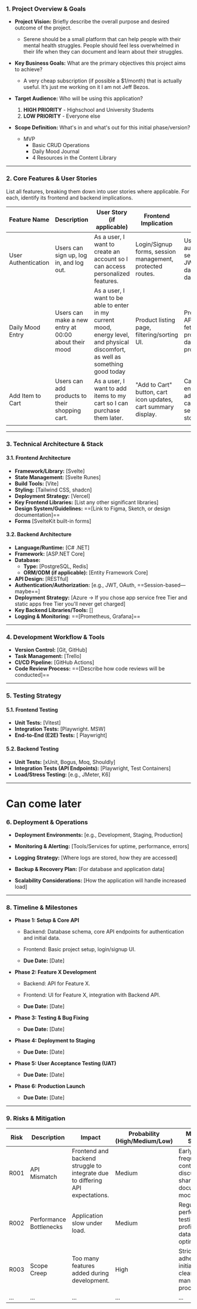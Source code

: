 ### 1. Project Overview & Goals

- **Project Vision:** Briefly describe the overall purpose and desired outcome of the project.
	- Serene should be a small platform that can help people with their mental health struggles. People should feel less overwhelmed in their life when they can document and learn about their struggles.
	    
- **Key Business Goals:** What are the primary objectives this project aims to achieve?
	- A very cheap subscription (if possible a $1/month) that is actually useful. It’s just me working on it I am not Jeff Bezos.
	    
- **Target Audience:** Who will be using this application?
	1. **HIGH PRIORITY** - Highschool and University Students
	2. **LOW PRIORITY** - Everyone else
	    
- **Scope Definition:** What's in and what's out for this initial phase/version?
	- MVP
	    - Basic CRUD Operations
	    - Daily Mood Journal
	    - 4 Resources in the Content Library

---

### 2. Core Features & User Stories

List all features, breaking them down into user stories where applicable. For each, identify its frontend and backend implications.

| Feature Name        | Description                                            | User Story (if applicable)                                                                                                       | Frontend Implication                                           | Backend Implication                                                                   | Priority (High/Medium/Low) |
| ------------------- | ------------------------------------------------------ | -------------------------------------------------------------------------------------------------------------------------------- | -------------------------------------------------------------- | ------------------------------------------------------------------------------------- | -------------------------- |
| User Authentication | Users can sign up, log in, and log out.                | As a user, I want to create an account so I can access personalized features.                                                    | Login/Signup forms, session management, protected routes.      | User model, authentication service (e.g., JWT, OAuth), database for user data.        | High                       |
| Daily Mood Entry    | Users can make a  new entry  at 00:00 about their mood | As a user, I want to be able to enter in my current mood, energy level, and physical discomfort, as well as something good today | Product listing page, filtering/sorting UI.                    | Product model, API endpoint for fetching products, database for product data.         | High                       |
| Add Item to Cart    | Users can add products to their shopping cart.         | As a user, I want to add items to my cart so I can purchase them later.                                                          | "Add to Cart" button, cart icon updates, cart summary display. | Cart model, API endpoint for adding items to cart, session/database storage for cart. | High                       |
|                     |                                                        |                                                                                                                                  |                                                                |                                                                                       |                            |

---

### 3. Technical Architecture & Stack

#### 3.1. Frontend Architecture

- **Framework/Library:** [Svelte]
- **State Management:** [Svelte Runes]
- **Build Tools:** [Vite]
- **Styling:** [Tailwind CSS, shadcn]
- **Deployment Strategy:** [Vercel]
- **Key Frontend Libraries:** [List any other significant libraries]
- **Design System/Guidelines:** ==[Link to Figma, Sketch, or design documentation]==
- **Forms** [SvelteKit built-in forms]

#### 3.2. Backend Architecture

- **Language/Runtime:** [C# .NET]
- **Framework:** [ASP.NET Core]
- **Database:**
    - **Type:** [PostgreSQL, Redis]
    - **ORM/ODM (if applicable):** [Entity Framework Core]
- **API Design:** [RESTful]
- **Authentication/Authorization:** [e.g., JWT, OAuth, ==Session-based—maybe==]
- **Deployment Strategy:** [Azure → If you chose app service free Tier and static apps free Tier you'll never get charged]
- **Key Backend Libraries/Tools:** []
- **Logging & Monitoring:** ==[Prometheus, Grafana]==

---

### 4. Development Workflow & Tools

- **Version Control:** [Git, GitHub]
- **Task Management:** [Trello]
- **CI/CD Pipeline:** [GitHub Actions]
- **Code Review Process:** ==[Describe how code reviews will be conducted]==

---

### 5. Testing Strategy

#### 5.1. Frontend Testing
- **Unit Tests:** [Vitest]
- **Integration Tests:** [Playwright. MSW]
- **End-to-End (E2E) Tests:** [ Playwright]

#### 5.2. Backend Testing
- **Unit Tests:** [xUnit, Bogus, Moq, Shouldly]
- **Integration Tests (API Endpoints):** [Playwright, Test Containers]
- **Load/Stress Testing:** [e.g., JMeter, K6]
---

# Can come later
### 6. Deployment & Operations

- **Deployment Environments:** [e.g., Development, Staging, Production]
    
- **Monitoring & Alerting:** [Tools/Services for uptime, performance, errors]
    
- **Logging Strategy:** [Where logs are stored, how they are accessed]
    
- **Backup & Recovery Plan:** [For database and application data]
    
- **Scalability Considerations:** [How the application will handle increased load]
    
---

### 8. Timeline & Milestones

- **Phase 1: Setup & Core API**
    
    - Backend: Database schema, core API endpoints for authentication and initial data.
        
    - Frontend: Basic project setup, login/signup UI.
        
    - **Due Date:** [Date]
        
- **Phase 2: Feature X Development**
    
    - Backend: API for Feature X.
        
    - Frontend: UI for Feature X, integration with Backend API.
        
    - **Due Date:** [Date]
        
- **Phase 3: Testing & Bug Fixing**
    
    - **Due Date:** [Date]
        
- **Phase 4: Deployment to Staging**
    
    - **Due Date:** [Date]
        
- **Phase 5: User Acceptance Testing (UAT)**
    
    - **Due Date:** [Date]
        
- **Phase 6: Production Launch**
    
    - **Due Date:** [Date]
        

---

### 9. Risks & Mitigation

|Risk|Description|Impact|Probability (High/Medium/Low)|Mitigation Strategy|
|---|---|---|---|---|
|R001|API Mismatch|Frontend and backend struggle to integrate due to differing API expectations.|Medium|Early and frequent API contract discussions, shared documentation, mock APIs.|
|R002|Performance Bottlenecks|Application slow under load.|Medium|Regular performance testing, code profiling, database optimization.|
|R003|Scope Creep|Too many features added during development.|High|Strict adherence to initial scope, clear change management process.|
|...|...|...|...|...|
